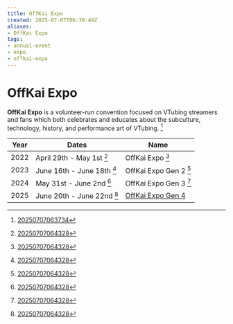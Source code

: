 ```yaml
---
title: OffKai Expo
created: 2025-07-07T06:39:44Z
aliases:
- OffKai Expo
tags:
- annual-event
- expo
- offkai-expo
---
```


# OffKai Expo

**OffKai Expo** is a volunteer-run convention focused on VTubing streamers and fans which both celebrates and educates about the subculture, technology, history, and performance art of VTubing. [^1]

| Year | Dates | Name |
|------|-------|------|
| 2022 | April 29th - May 1st [^2] | OffKai Expo [^2] |
| 2023 | June 16th - June 18th [^2] | OffKai Expo Gen 2 [^2] |
| 2024 | May 31st - June 2nd [^2] | OffKai Expo Gen 3 [^2] |
| 2025 | June 20th - June 22nd [^2] | [OffKai Expo Gen 4](off-kai-expo-gen-4.md) |

[^1]: [20250707063734](../entries/20250707063734.md)
[^2]: [20250707064328](../entries/20250707064328.md)
